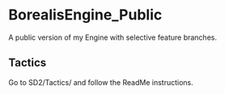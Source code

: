 # BorealisEngine_Public
A public version of my Engine with selective feature branches.

Tactics
-------

Go to SD2/Tactics/ and follow the ReadMe instructions.
